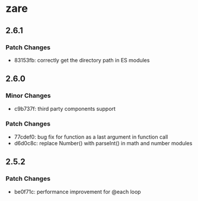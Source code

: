 # zare

## 2.6.1

### Patch Changes

- 83153fb: correctly get the directory path in ES modules

## 2.6.0

### Minor Changes

- c9b737f: third party components support

### Patch Changes

- 77cdef0: bug fix for function as a last argument in function call
- d6d0c8c: replace Number() with parseInt() in math and number modules

## 2.5.2

### Patch Changes

- be0f71c: performance improvement for @each loop
